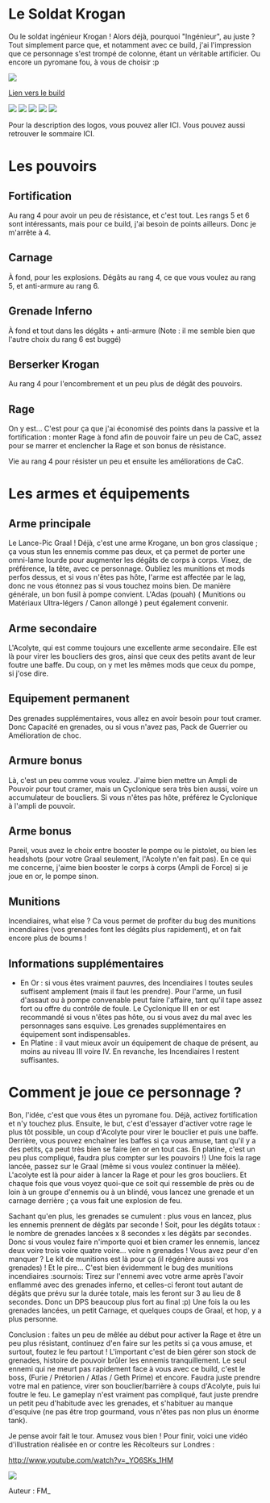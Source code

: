 Le Soldat Krogan
================

Ou le soldat ingénieur Krogan !
Alors déjà, pourquoi "Ingénieur", au juste ? Tout simplement parce que, et notamment avec ce build, j'ai l'impression que ce personnage s'est trompé de colonne, étant un véritable artificier. Ou encore un pyromane fou, à vous de choisir :p

<img src="http://i.imgur.com/jLANvi4.png" />

[Lien vers le build](http://kalence.drupalgardens.com/me3-builder#23!3702575!2301545!34O53364!4F05DH)


<img src="https://raw.githubusercontent.com/tst2005/me3/master/static/img/logo1-or-et-platine.png" />
<img src="https://raw.githubusercontent.com/tst2005/me3/master/static/img/logo2-3etoiles.png" />
<img src="https://raw.githubusercontent.com/tst2005/me3/master/static/img/logo3-jaune.png" />
<img src="https://raw.githubusercontent.com/tst2005/me3/master/static/img/logo4-2etoiles.png" />
<img src="https://raw.githubusercontent.com/tst2005/me3/master/static/img/logo5-2etoiles.png" />

Pour la description des logos, vous pouvez aller ICI. Vous pouvez aussi retrouver le sommaire ICI.

Les pouvoirs
============

## Fortification

Au rang 4 pour avoir un peu de résistance, et c'est tout. Les rangs 5 et 6 sont intéressants, mais pour ce build, j'ai besoin de points ailleurs. Donc je m'arrête à 4.

## Carnage

À fond, pour les explosions. Dégâts au rang 4, ce que vous voulez au rang 5, et anti-armure au rang 6.

## Grenade Inferno

  À fond et tout dans les dégâts + anti-armure (Note : il me semble bien que l'autre choix du rang 6 est buggé)

## Berserker Krogan

Au rang 4 pour l'encombrement et un peu plus de dégât des pouvoirs.

## Rage

On y est... C'est pour ça que j'ai économisé des points dans la passive et la fortification : monter Rage à fond afin de pouvoir faire un peu de CaC, assez pour se marrer et enclencher la Rage et son bonus de résistance.

Vie au rang 4 pour résister un peu et ensuite les améliorations de CaC.


Les armes et équipements
========================

## Arme principale

Le Lance-Pic Graal ! Déjà, c'est une arme Krogane, un bon gros classique ; ça vous stun les ennemis comme pas deux, et ça permet de porter une omni-lame lourde pour augmenter les dégâts de corps à corps. Visez, de préférence, la tête, avec ce personnage. Oubliez les munitions et mods perfos dessus, et si vous n'êtes pas hôte, l'arme est affectée par le lag, donc ne vous étonnez pas si vous touchez moins bien.
De manière générale, un bon fusil à pompe convient. L'Adas (pouah) ( Munitions ou Matériaux Ultra-légers / Canon allongé ) peut également convenir.


## Arme secondaire

L'Acolyte, qui est comme toujours une excellente arme secondaire. Elle est là pour virer les boucliers des gros, ainsi que ceux des petits avant de leur foutre une baffe. Du coup, on y met les mêmes mods que ceux du pompe, si j'ose dire.


## Equipement permanent

Des grenades supplémentaires, vous allez en avoir besoin pour tout cramer. Donc Capacité en grenades, ou si vous n'avez pas, Pack de Guerrier ou Amélioration de choc.


## Armure bonus

Là, c'est un peu comme vous voulez. J'aime bien mettre un Ampli de Pouvoir pour tout cramer, mais un Cyclonique sera très bien aussi, voire un accumulateur de boucliers. Si vous n'êtes pas hôte, préférez le Cyclonique à l'ampli de pouvoir.


## Arme bonus

Pareil, vous avez le choix entre booster le pompe ou le pistolet, ou bien les headshots (pour votre Graal seulement, l'Acolyte n'en fait pas). En ce qui me concerne, j'aime bien booster le corps à corps (Ampli de Force) si je joue en or, le pompe sinon.


## Munitions

Incendiaires, what else ? Ca vous permet de profiter du bug des munitions incendiaires (vos grenades font les dégâts plus rapidement), et on fait encore plus de boums !

## Informations supplémentaires

 * En Or : si vous êtes vraiment pauvres, des Incendiaires I toutes seules suffisent amplement (mais il faut les prendre). Pour l'arme, un fusil d'assaut ou à pompe convenable peut faire l'affaire, tant qu'il tape assez fort ou offre du contrôle de foule. Le Cyclonique III en or est recommandé si vous n'êtes pas hôte, ou si vous avez du mal avec les personnages sans esquive. Les grenades supplémentaires en équipement sont indispensables.
 * En Platine : il vaut mieux avoir un équipement de chaque de présent, au moins au niveau III voire IV. En revanche, les Incendiaires I restent suffisantes.

Comment je joue ce personnage ?
===============================

Bon, l'idée, c'est que vous êtes un pyromane fou. Déjà, activez fortification et n'y touchez plus. Ensuite, le but, c'est d'essayer d'activer votre rage le plus tôt possible, un coup d'Acolyte pour virer le bouclier et puis une baffe. Derrière, vous pouvez enchaîner les baffes si ça vous amuse, tant qu'il y a des petits, ça peut très bien se faire (en or en tout cas. En platine, c'est un peu plus compliqué, faudra plus compter sur les pouvoirs !)
Une fois la rage lancée, passez sur le Graal (même si vous voulez continuer la mêlée). L'acolyte est là pour aider à lancer la Rage et pour les gros boucliers.
Et chaque fois que vous voyez quoi-que ce soit qui ressemble de près ou de loin à un groupe d'ennemis ou à un blindé, vous lancez une grenade et un carnage derrière ; ça vous fait une explosion de feu.

Sachant qu'en plus, les grenades se cumulent : plus vous en lancez, plus les ennemis prennent de dégâts par seconde ! Soit, pour les dégâts totaux : le nombre de grenades lancées x 8 secondes x les dégâts par secondes. Donc si vous voulez faire n'importe quoi et bien cramer les ennemis, lancez deux voire trois voire quatre voire... voire n grenades ! Vous avez peur d'en manquer ? Le kit de munitions est là pour ça (il régénère aussi vos grenades) !
Et le pire... C'est bien évidemment le bug des munitions incendiaires :sournois:
Tirez sur l'ennemi avec votre arme après l'avoir enflammé avec des grenades inferno, et celles-ci feront tout autant de dégâts que prévu sur la durée totale, mais les feront sur 3 au lieu de 8 secondes. Donc un DPS beaucoup plus fort au final :p)
Une fois la ou les grenades lancées, un petit Carnage, et quelques coups de Graal, et hop, y a plus personne.

Conclusion : faites un peu de mêlée au début pour activer la Rage et être un peu plus résistant, continuez d'en faire sur les petits si ça vous amuse, et surtout, foutez le feu partout !
L'important c'est de bien gérer son stock de grenades, histoire de pouvoir brûler les ennemis tranquillement.
Le seul ennemi qui ne meurt pas rapidement face à vous avec ce build, c'est le boss, (Furie / Prétorien / Atlas / Geth Prime) et encore. Faudra juste prendre votre mal en patience, virer son bouclier/barrière à coups d'Acolyte, puis lui foutre le feu.
Le gameplay n'est vraiment pas compliqué, faut juste prendre un petit peu d'habitude avec les grenades, et s'habituer au manque d'esquive (ne pas être trop gourmand, vous n'êtes pas non plus un énorme tank).

Je pense avoir fait le tour. Amusez vous bien ! Pour finir, voici une vidéo d'illustration réalisée en or contre les Récolteurs sur Londres :

http://www.youtube.com/watch?v=_YO6SKs_1HM

<img src="http://www.quickmeme.com/img/15/15bd8f1b3743e6f3d1a5f7ace3e68bb6e68e92128eb0aaccdb5c6c700d7b144a.jpg" />


Auteur : FM_

